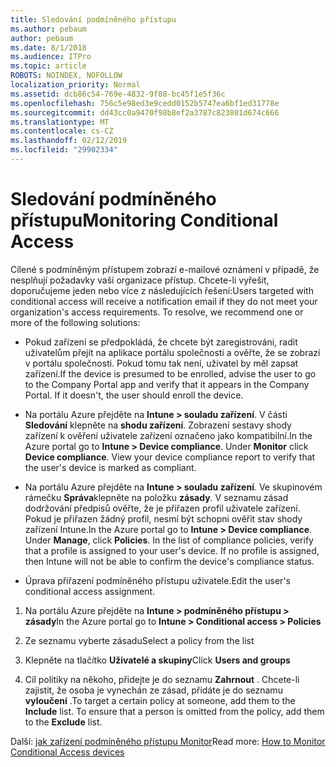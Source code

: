 ```yaml
---
title: Sledování podmíněného přístupu
ms.author: pebaum
author: pebaum
ms.date: 8/1/2018
ms.audience: ITPro
ms.topic: article
ROBOTS: NOINDEX, NOFOLLOW
localization_priority: Normal
ms.assetid: dcb86c54-769e-4832-9f88-bc45f1e5f36c
ms.openlocfilehash: 756c5e98ed3e9cedd0152b5747ea6bf1ed31778e
ms.sourcegitcommit: dd43cc0a9470f98b8ef2a3787c823801d674c666
ms.translationtype: MT
ms.contentlocale: cs-CZ
ms.lasthandoff: 02/12/2019
ms.locfileid: "29902334"
---
```

# <a name="monitoring-conditional-access"></a><span data-ttu-id="9eb36-102">Sledování podmíněného přístupu</span><span class="sxs-lookup"><span data-stu-id="9eb36-102">Monitoring Conditional Access</span></span>

<span data-ttu-id="9eb36-p101">Cílené s podmíněným přístupem zobrazí e-mailové oznámení v případě, že nesplňují požadavky vaší organizace přístup. Chcete-li vyřešit, doporučujeme jeden nebo více z následujících řešení:</span><span class="sxs-lookup"><span data-stu-id="9eb36-p101">Users targeted with conditional access will receive a notification email if they do not meet your organization's access requirements. To resolve, we recommend one or more of the following solutions:</span></span>
  
- <span data-ttu-id="9eb36-p102">Pokud zařízení se předpokládá, že chcete být zaregistrováni, radit uživatelům přejít na aplikace portálu společnosti a ověřte, že se zobrazí v portálu společnosti. Pokud tomu tak není, uživatel by měl zapsat zařízení.</span><span class="sxs-lookup"><span data-stu-id="9eb36-p102">If the device is presumed to be enrolled, advise the user to go to the Company Portal app and verify that it appears in the Company Portal. If it doesn't, the user should enroll the device.</span></span>
    
- <span data-ttu-id="9eb36-p103">Na portálu Azure přejděte na **Intune \> souladu zařízení**. V části **Sledování** klepněte na **shodu zařízení**. Zobrazení sestavy shody zařízení k ověření uživatele zařízení označeno jako kompatibilní.</span><span class="sxs-lookup"><span data-stu-id="9eb36-p103">In the Azure portal go to **Intune \> Device compliance**. Under **Monitor** click **Device compliance**. View your device compliance report to verify that the user's device is marked as compliant.</span></span> 
    
- <span data-ttu-id="9eb36-p104">Na portálu Azure přejděte na **Intune \> souladu zařízení**. Ve skupinovém rámečku **Správa**klepněte na položku **zásady**. V seznamu zásad dodržování předpisů ověřte, že je přiřazen profil uživatele zařízení. Pokud je přiřazen žádný profil, nesmí být schopni ověřit stav shody zařízení Intune.</span><span class="sxs-lookup"><span data-stu-id="9eb36-p104">In the Azure portal go to **Intune \> Device compliance**. Under **Manage**, click **Policies**. In the list of compliance policies, verify that a profile is assigned to your user's device. If no profile is assigned, then Intune will not be able to confirm the device's compliance status.</span></span> 
    
- <span data-ttu-id="9eb36-114">Úprava přiřazení podmíněného přístupu uživatele.</span><span class="sxs-lookup"><span data-stu-id="9eb36-114">Edit the user's conditional access assignment.</span></span>
    
1. <span data-ttu-id="9eb36-115">Na portálu Azure přejděte na **Intune \> podmíněného přístupu \> zásady**</span><span class="sxs-lookup"><span data-stu-id="9eb36-115">In the Azure portal go to **Intune \> Conditional access \> Policies**</span></span>
    
2. <span data-ttu-id="9eb36-116">Ze seznamu vyberte zásadu</span><span class="sxs-lookup"><span data-stu-id="9eb36-116">Select a policy from the list</span></span>
    
3. <span data-ttu-id="9eb36-117">Klepněte na tlačítko **Uživatelé a skupiny**</span><span class="sxs-lookup"><span data-stu-id="9eb36-117">Click **Users and groups**</span></span>
    
4. <span data-ttu-id="9eb36-p105">Cíl politiky na někoho, přidejte je do seznamu **Zahrnout** . Chcete-li zajistit, že osoba je vynechán ze zásad, přidáte je do seznamu **vyloučení** .</span><span class="sxs-lookup"><span data-stu-id="9eb36-p105">To target a certain policy at someone, add them to the **Include** list. To ensure that a person is omitted from the policy, add them to the **Exclude** list.</span></span> 
    
<span data-ttu-id="9eb36-120">Další: [jak zařízení podmíněného přístupu Monitor](https://docs.microsoft.com/intune/conditional-access-exchange-monitor)</span><span class="sxs-lookup"><span data-stu-id="9eb36-120">Read more: [How to Monitor Conditional Access devices](https://docs.microsoft.com/intune/conditional-access-exchange-monitor)</span></span>
  

